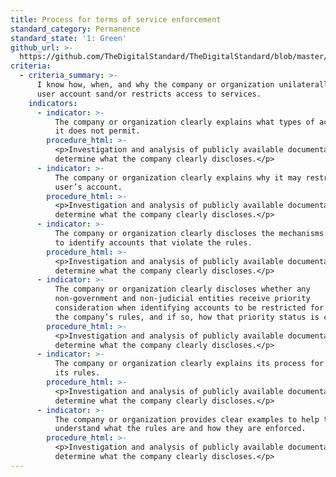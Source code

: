 ```yaml
---
title: Process for terms of service enforcement
standard_category: Permanence
standard_state: '1: Green'
github_url: >-
  https://github.com/TheDigitalStandard/TheDigitalStandard/blob/master/Ownership%20(Is%20it%20mine%3F)%2FPermanence%2FProcess%20for%20terms%20of%20service%20enforcement.yaml
criteria:
  - criteria_summary: >-
      I know how, when, and why the company or organization unilaterally closes
      user account sand/or restricts access to services.
    indicators:
      - indicator: >-
          The company or organization clearly explains what types of activities
          it does not permit.
        procedure_html: >-
          <p>Investigation and analysis of publicly available documentation to
          determine what the company clearly discloses.</p>
      - indicator: >-
          The company or organization clearly explains why it may restrict a
          user’s account.
        procedure_html: >-
          <p>Investigation and analysis of publicly available documentation to
          determine what the company clearly discloses.</p>
      - indicator: >-
          The company or organization clearly discloses the mechanisms it uses
          to identify accounts that violate the rules.
        procedure_html: >-
          <p>Investigation and analysis of publicly available documentation to
          determine what the company clearly discloses.</p>
      - indicator: >-
          The company or organization clearly discloses whether any
          non-government and non-judicial entities receive priority
          consideration when identifying accounts to be restricted for violating
          the company’s rules, and if so, how that priority status is conferred.
        procedure_html: >-
          <p>Investigation and analysis of publicly available documentation to
          determine what the company clearly discloses.</p>
      - indicator: >-
          The company or organization clearly explains its process for enforcing
          its rules.
        procedure_html: >-
          <p>Investigation and analysis of publicly available documentation to
          determine what the company clearly discloses.</p>
      - indicator: >-
          The company or organization provides clear examples to help the user
          understand what the rules are and how they are enforced.
        procedure_html: >-
          <p>Investigation and analysis of publicly available documentation to
          determine what the company clearly discloses.</p>
---
```


